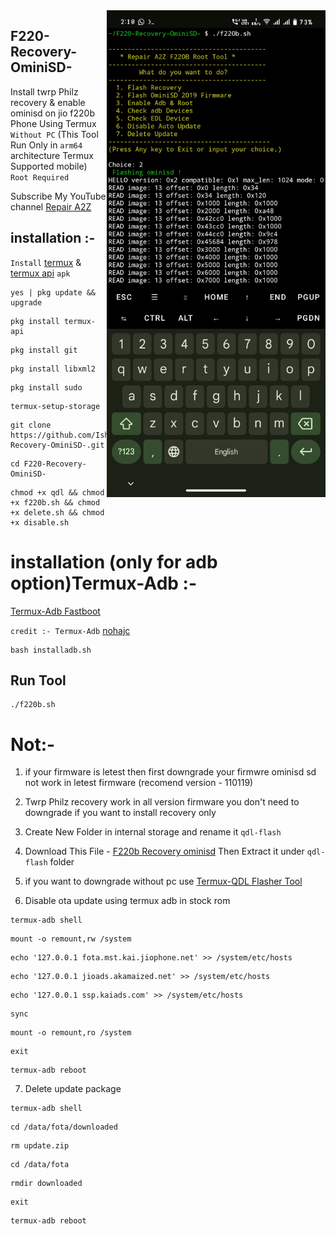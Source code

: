 <img align="right" src="f220b.jpg" width="350" alt="f220b recovery ominisd">


## F220-Recovery-OminiSD-
Install twrp Philz recovery & enable ominisd on  jio f220b Phone Using Termux ```Without PC```
(This Tool Run Only in ```arm64``` architecture Termux Supported mobile) ```Root Required```


Subscribe My YouTube channel 
[Repair A2Z](https://youtube.com/@repaira2z)

## installation :- 

```Install``` [termux](https://f-droid.org/repo/com.termux_1021.apk) & [termux api](https://f-droid.org/repo/com.termux.api_1000.apk) ```apk```
```console
yes | pkg update && upgrade
```
```console
pkg install termux-api
```
```console
pkg install git
```
```console
pkg install libxml2
```
```console
pkg install sudo
```
```console
termux-setup-storage
```
```console
git clone https://github.com/Ishu43642/F220-Recovery-OminiSD-.git
```
```console
cd F220-Recovery-OminiSD-
```
```console
chmod +x qdl && chmod +x f220b.sh && chmod +x delete.sh && chmod +x disable.sh
```

# installation (only for adb option)Termux-Adb :-
[Termux-Adb Fastboot](https://github.com/nohajc/termux-adb) 

```credit :- Termux-Adb``` [nohajc](https://github.com/nohajc)

```console
bash installadb.sh
```

## Run Tool
```console
./f220b.sh
```


# Not:-
1. if your firmware is letest then first downgrade your firmwre ominisd sd not work in letest firmware (recomend version - 110119)

2. Twrp Philz recovery work in all version firmware you don't need to downgrade if you want to install recovery only

3. Create New Folder in internal storage and rename it ```qdl-flash```

4. Download This File - [F220b Recovery ominisd](https://mega.nz/file/MCAl1ZRJ#OcZUu70Gk_9FavgVvWtA0oLhRUQ64xe8vcPCjqhWqc8) Then Extract it under ```qdl-flash``` folder

5. if you want to downgrade without pc use [Termux-QDL Flasher Tool](https://github.com/Ishu43642/QDL-Flasher)


6. Disable ota update using termux adb in stock rom 
```console
termux-adb shell
```
```console
mount -o remount,rw /system
```
```console
echo '127.0.0.1 fota.mst.kai.jiophone.net' >> /system/etc/hosts
```
```console
echo '127.0.0.1 jioads.akamaized.net' >> /system/etc/hosts
```
```console
echo '127.0.0.1 ssp.kaiads.com' >> /system/etc/hosts
```
```console
sync
```
```console
mount -o remount,ro /system
```
```console
exit
```
```console
termux-adb reboot
```

7. Delete update package 

```console
termux-adb shell
```
```console
cd /data/fota/downloaded
```
```console
rm update.zip
```
```console
cd /data/fota
```
```console
rmdir downloaded
```
```console
exit
```
```console
termux-adb reboot
```